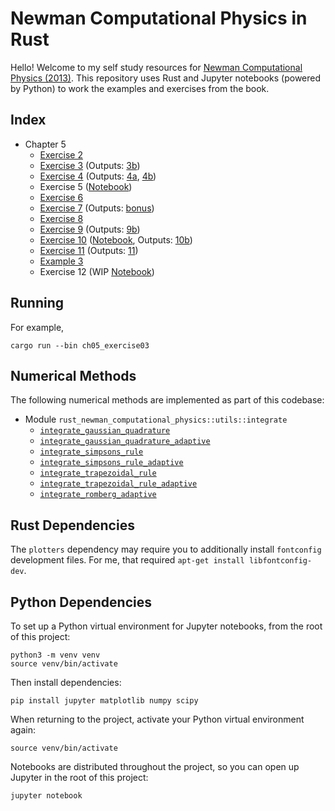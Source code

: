 # Newman Computational Physics in Rust

Hello! Welcome to my self study resources for [Newman Computational Physics (2013)](https://websites.umich.edu/~mejn/cp/). This repository uses Rust and Jupyter notebooks (powered by Python) to work the examples and exercises from the book.

<!-- TODO: include assets generated by problems in the repository and have links to them here. -->

## Index

* Chapter 5
  - [Exercise 2](./src/ch05/ch05_exercise02.rs)
  - [Exercise 3](./src/ch05/ch05_exercise03.rs) (Outputs: [3b](./out_ch05_exercise03_b.png))
  - [Exercise 4](./src/ch05/ch05_exercise04.rs)  (Outputs: [4a](./out_ch05_exercise04_a.png), [4b](./out_ch05_exercise04_b.png))
  - Exercise 5 ([Notebook](./src/ch05/ch05_exercise05.ipynb))
  - [Exercise 6](./src/ch05/ch05_exercise06.rs)
  - [Exercise 7](./src/ch05/ch05_exercise07.rs) (Outputs: [bonus](./out_ch05_exercise07_bonus.png))
  - [Exercise 8](./src/ch05/ch05_exercise08.rs)
  - [Exercise 9](./src/ch05/ch05_exercise09.rs) (Outputs: [9b](./out_ch05_exercise09_b.png))
  - [Exercise 10](./src/ch05/ch05_exercise10.rs) ([Notebook](./src/ch05/ch05_exercise10.ipynb), Outputs: [10b](./out_ch05_exercise10_b.png))
  - [Exercise 11](./src/ch05/ch05_exercise11.rs) (Outputs: [11](./out_ch05_exercise11.png))
  - [Example 3](./src/ch05/ch05_example03.rs)
  - Exercise 12 (WIP [Notebook](./src/ch05/ch05_exercise12.ipynb))

## Running

For example,

```
cargo run --bin ch05_exercise03
```

## Numerical Methods

The following numerical methods are implemented as part of this codebase:

* Module `rust_newman_computational_physics::utils::integrate`
  - [`integrate_gaussian_quadrature`](./src/utils/integrate/integrate_gaussian_quadrature.rs)
  - [`integrate_gaussian_quadrature_adaptive`](./src/utils/integrate/integrate_gaussian_quadrature.rs)
  - [`integrate_simpsons_rule`](./src/utils/integrate/integrate_simpsons_rule.rs)
  - [`integrate_simpsons_rule_adaptive`](./src/utils/integrate/integrate_simpsons_rule.rs)
  - [`integrate_trapezoidal_rule`](./src/utils/integrate/integrate_trapezoidal_rule.rs)
  - [`integrate_trapezoidal_rule_adaptive`](./src/utils/integrate/integrate_trapezoidal_rule.rs)
  - [`integrate_romberg_adaptive`](./src/utils/integrate/integrate_trapezoidal_rule.rs)

## Rust Dependencies

The `plotters` dependency may require you to additionally install `fontconfig` development files.
For me, that required `apt-get install libfontconfig-dev`.

## Python Dependencies

To set up a Python virtual environment for Jupyter notebooks, from the root of this project:

```
python3 -m venv venv
source venv/bin/activate
```

Then install dependencies:

```
pip install jupyter matplotlib numpy scipy
```

When returning to the project, activate your Python virtual environment again:

```
source venv/bin/activate
```

Notebooks are distributed throughout the project, so you can open up Jupyter in the root of this project:

```
jupyter notebook
```
